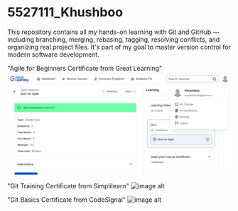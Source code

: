 # 5527111_Khushboo 
This repository contains all my hands-on learning with Git and GitHub — including branching, merging, rebasing, tagging, resolving conflicts, and organizing real project files. It's part of my goal to master version control for modern software development.

"Agile for Beginners Certificate from Great Learning"
![image alt](5527111_Khushboo.jpg)

"Git Training Certificate from Simplilearn"
![image alt](5527111_GitCertificate_page-0001.jpg")

"Git Basics Certificate from CodeSignal"
![image alt]("5527111_khushboo.jpg")

